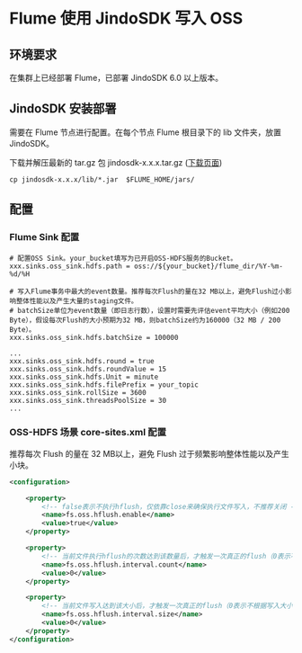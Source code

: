# Flume 使用 JindoSDK 写入 OSS

## 环境要求

在集群上已经部署 Flume，已部署 JindoSDK 6.0 以上版本。

## JindoSDK 安装部署

需要在 Flume 节点进行配置。在每个节点 Flume 根目录下的 lib 文件夹，放置 JindoSDK。

下载并解压最新的 tar.gz 包 jindosdk-x.x.x.tar.gz ([下载页面](/docs/user/6.x/6.1.1/jindodata_download.md))

````
cp jindosdk-x.x.x/lib/*.jar  $FLUME_HOME/jars/
````

## 配置

### Flume Sink 配置

```properties
# 配置OSS Sink。your_bucket填写为已开启OSS-HDFS服务的Bucket。
xxx.sinks.oss_sink.hdfs.path = oss://${your_bucket}/flume_dir/%Y-%m-%d/%H

# 写入Flume事务中最大的event数量。推荐每次Flush的量在32 MB以上，避免Flush过小影响整体性能以及产生大量的staging文件。
# batchSize单位为event数量（即日志行数），设置时需要先评估event平均大小（例如200 Byte），假设每次Flush的大小预期为32 MB，则batchSize约为160000（32 MB / 200 Byte）。
xxx.sinks.oss_sink.hdfs.batchSize = 100000

...
xxx.sinks.oss_sink.hdfs.round = true
xxx.sinks.oss_sink.hdfs.roundValue = 15
xxx.sinks.oss_sink.hdfs.Unit = minute
xxx.sinks.oss_sink.hdfs.filePrefix = your_topic
xxx.sinks.oss_sink.rollSize = 3600
xxx.sinks.oss_sink.threadsPoolSize = 30
...

```

### OSS-HDFS 场景 core-sites.xml 配置

推荐每次 Flush 的量在 32 MB以上，避免 Flush 过于频繁影响整体性能以及产生小块。

```xml
<configuration>

    <property>
        <!-- false表示不执行hflush，仅依靠close来确保执行文件写入，不推荐关闭 -->
        <name>fs.oss.hflush.enable</name>
        <value>true</value>
    </property>

    <property>
        <!-- 当前文件执行hflush的次数达到该数量后，才触发一次真正的flush（0表示不根据该数量来触发Flush） -->
        <name>fs.oss.hflush.interval.count</name>
        <value>0</value>
    </property>

    <property>
        <!-- 当前文件写入达到该大小后，才触发一次真正的flush（0表示不根据写入大小来触发Flush），单位：字节-->
        <name>fs.oss.hflush.interval.size</name>
        <value>0</value>
    </property>
</configuration>
```



